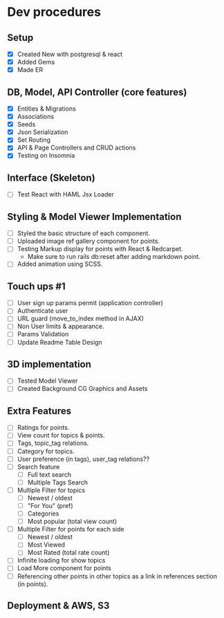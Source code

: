 # Dev procedures

## Setup

- [x] Created New with postgresql & react
- [x] Added Gems
- [x] Made ER

## DB, Model, API Controller (core features)

- [x] Entities & Migrations
- [x] Associations
- [x] Seeds
- [x] Json Serialization
- [x] Set Routing
- [x] API & Page Controllers and CRUD actions
- [x] Testing on Insomnia

## Interface (Skeleton)

- [ ] Test React with HAML Jsx Loader

## Styling & Model Viewer Implementation

- [ ] Styled the basic structure of each component.
- [ ] Uploaded image ref gallery component for points.
- [ ] Testing Markup display for points with React & Redcarpet.
  - Make sure to run rails db:reset after adding markdown point.
- [ ] Added animation using SCSS.

## Touch ups #1

- [ ] User sign up params permit (application controller)
- [ ] Authenticate user
- [ ] URL guard (move_to_index method in AJAX)
- [ ] Non User limits & appearance.
- [ ] Params Validation
- [ ] Update Readme Table Design

## 3D implementation

- [ ] Tested Model Viewer
- [ ] Created Background CG Graphics and Assets

## Extra Features

- [ ] Ratings for points.
- [ ] View count for topics & points.
- [ ] Tags, topic_tag relations.
- [ ] Category for topics.
- [ ] User preference (in tags), user_tag relations??
- [ ] Search feature
  - [ ] Full text search
  - [ ] Multiple Tags Search
- [ ] Multiple Filter for topics
  - [ ] Newest / oldest
  - [ ] "For You" (pref)
  - [ ] Categories
  - [ ] Most popular (total view count)
- [ ] Multiple Filter for points for each side
  - [ ] Newest / oldest
  - [ ] Most Viewed
  - [ ] Most Rated (total rate count)
- [ ] Infinite loading for show topics
- [ ] Load More component for points
- [ ] Referencing other points in other topics as a link in references section (in points).

## Deployment & AWS, S3
